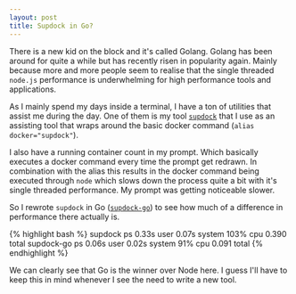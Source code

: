 ```yaml
---
layout: post
title: Supdock in Go?
---
```


There is a new kid on the block and it's called Golang. Golang has been around for quite a while but has recently risen in popularity again. Mainly because more and more people seem to realise that the single threaded `node.js` performance is underwhelming for high performance tools and applications.

As I mainly spend my days inside a terminal, I have a ton of utilities that assist me during the day. One of them is my tool [`supdock`](https://github.com/segersniels/supdock) that I use as an assisting tool that wraps around the basic docker command (`alias docker="supdock"`).

I also have a running container count in my prompt. Which basically executes a docker command every time the prompt get redrawn. In combination with the alias this results in the docker command being executed through `node` which slows down the process quite a bit with it's single threaded performance. My prompt was getting noticeable slower.

So I rewrote `supdock` in Go ([`supdock-go`](https://github.com/segersniels/supdock-go)) to see how much of a difference in performance there actually is.

{% highlight bash %}
supdock ps  0.33s user 0.07s system 103% cpu 0.390 total
supdock-go ps  0.06s user 0.02s system 91% cpu 0.091 total
{% endhighlight %}

We can clearly see that Go is the winner over Node here. I guess I'll have to keep this in mind whenever I see the need to write a new tool.
